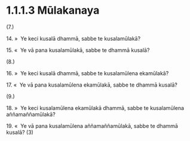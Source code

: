 

# 1.1.1.3 Mūlakanaya





(7.)

14\. »  Ye keci kusalā dhammā, sabbe te kusalamūlakā?

15\. «  Ye vā pana kusalamūlakā, sabbe te dhammā kusalā?

(8.)

16\. »  Ye keci kusalā dhammā, sabbe te kusalamūlena ekamūlakā?

17\. «  Ye vā pana kusalamūlena ekamūlakā, sabbe te dhammā kusalā?

(9.)

18\. »  Ye keci kusalamūlena ekamūlakā dhammā, sabbe te kusalamūlena aññamaññamūlakā?

19\. «  Ye vā pana kusalamūlena aññamaññamūlakā, sabbe te dhammā kusalā? (3)



